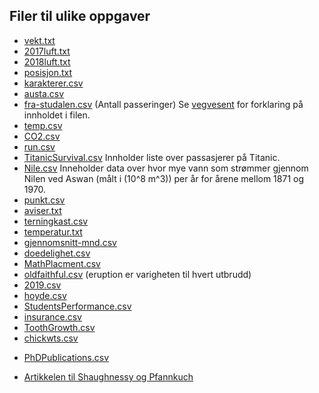 
<h2 id="filer-til-ulike-oppgaver">Filer til ulike oppgaver</h2>

<ul>
  <li><a href="/Data_behandling/vekt.txt">vekt.txt</a></li>
  <li><a href="/Data_behandling/2017luft.txt">2017luft.txt</a></li>
  <li><a href="/Data_behandling/2018luft.txt">2018luft.txt</a></li>
  <li><a href="/Data_behandling/posisjon.txt">posisjon.txt</a></li>
  <li><a href="/Data_behandling/karakterer.csv">karakterer.csv</a></li>
  <li><a href="https://vincentarelbundock.github.io/Rdatasets/csv/fpp2/austa.csv">austa.csv</a></li>
  <li><a href="/Data_behandling/fra-studalen.csv">fra-studalen.csv</a> (Antall passeringer)
Se <a href="https://www.vegvesen.no/trafikkdata/start/om-trafikkdata#om-eksport">vegvesent</a> for forklaring på innholdet i filen.</li>
  <li><a href="/Data_behandling/temp.csv">temp.csv</a></li>
  <li><a href="/Data_behandling/CO2.csv">CO2.csv</a></li>
  <li><a href="/Data_behandling/run.csv">run.csv</a></li>
  <li><a href="https://vincentarelbundock.github.io/Rdatasets/csv/carData/TitanicSurvival.csv">TitanicSurvival.csv</a> Innholder liste over passasjerer på Titanic.</li>
  <li><a href="https://vincentarelbundock.github.io/Rdatasets/csv/datasets/Nile.csv">Nile.csv</a> Inneholder data over hvor mye vann som strømmer gjennom Nilen ved Aswan (målt i (10^8 m^3)) per år for årene mellom 1871 og 1970.</li>
  <li><a href="/Data_behandling/punkt.csv">punkt.csv</a></li>
  <li><a href="/Data_behandling/aviser.txt">aviser.txt</a></li>
  <li><a href="/Data_behandling/terningkast.csv">terningkast.csv</a></li>
  <li><a href="/Data_behandling/temperatur.txt">temperatur.txt</a></li>
  <li><a href="/Data_behandling/gjennomsnitt-mnd.csv">gjennomsnitt-mnd.csv</a></li>
  <li><a href="/Data_behandling/doedelighet.csv">doedelighet.csv</a></li>
  <li><a href="https://vincentarelbundock.github.io/Rdatasets/csv/Stat2Data/MathPlacement.csv">MathPlacment.csv</a></li>
  <li><a href="/Data_behandling/faithful.csv">oldfaithful.csv</a> (eruption er varigheten til hvert utbrudd)</li>
  <li><a href="/Data_behandling/2019.csv">2019.csv</a></li>
  <li><a href="/Data_behandling/hoyde.csv">hoyde.csv</a></li>
  <li><a href="/Data_behandling/StudentsPerformance.csv">StudentsPerformance.csv</a></li>
  <li><a href="https://raw.githubusercontent.com/stedy/Machine-Learning-with-R-datasets/master/insurance.csv">insurance.csv</a></li>
  <li><a href="https://vincentarelbundock.github.io/Rdatasets/csv/datasets/ToothGrowth.csv">ToothGrowth.csv</a></li>
  <li><a href="https://vincentarelbundock.github.io/Rdatasets/csv/datasets/chickwts.csv">chickwts.csv</a></li>
  <li>
    <p><a href="https://vincentarelbundock.github.io/Rdatasets/csv/AER/PhDPublications.csv">PhDPublications.csv</a></p>
  </li>
  <li><a href="http://www.web.pdx.edu/~jfreder/M212/oldfaithful.pdf">Artikkelen til Shaughnessy og Pfannkuch</a></li>
</ul>
